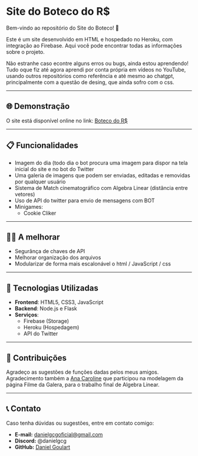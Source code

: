 # Site do Boteco do R$

Bem-vindo ao repositório do Site do Boteco! 🌟

Este é um site desenvolvido em HTML e hospedado no Heroku, com integração ao Firebase. Aqui você pode encontrar todas as informações sobre o projeto.

Não estranhe caso econtre alguns erros ou bugs, ainda estou aprendendo!
Tudo oque fiz até agora aprendi por conta própria em vídeos no YouTube, usando outros repositórios como referência e até mesmo ao chatgpt,
principalmente com a questão de desing, que ainda sofro com o css.

---

## 🌐 Demonstração

O site está disponível online no link:
[Boteco do R$](https://www.boteco.live)

---

## 📋 Funcionalidades

- Imagem do dia (todo dia o bot procura uma imagem para dispor na tela inicial do site e no bot do Twitter
- Uma galeria de imagens que podem ser enviadas, editadas e removidas por qualquer usuário
- Sistema de Match cinematográfico com Algebra Linear (distância entre vetores)
- Uso de API do twitter para envio de mensagens com BOT
- Minigames:
  - Cookie Cliker

---

## 👨‍🏭 A melhorar

- Segurânça de chaves de API
- Melhorar organização dos arquivos
- Modularizar de forma mais escalonável o html / JavaScript / css

---

## 🚀 Tecnologias Utilizadas

- **Frontend**: HTML5, CSS3, JavaScript
- **Backend**: Node.js e Flask
- **Serviços**:
  - Firebase (Storage)
  - Heroku (Hospedagem)
  - API do Twitter

---

## 🤝 Contribuições

Agradeço as sugestões de funções dadas pelos meus amigos.
Agradecimento também a [Ana Caroline](https://github.com/acarolls) que participou na modelagem
da página Filme da Galera, para o trabalho final de Algebra Linear.

---

## 📞 Contato

Caso tenha dúvidas ou sugestões, entre em contato comigo:
- **E-mail:** danielgcgoficial@gmail.com
- **Discord:** @danielgcg
- **GitHub:** [Daniel Goulart](https://github.com/danielgcg)

